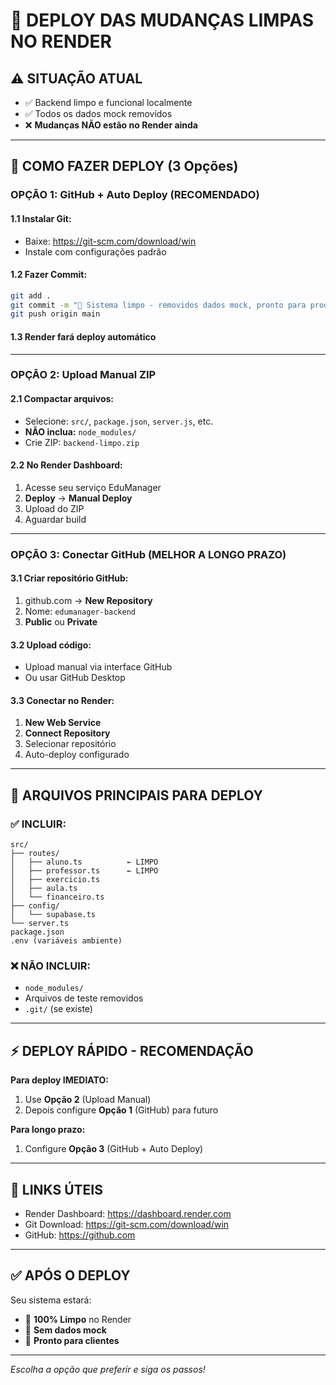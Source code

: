 # 🚀 DEPLOY DAS MUDANÇAS LIMPAS NO RENDER

## ⚠️ **SITUAÇÃO ATUAL**
- ✅ Backend limpo e funcional localmente
- ✅ Todos os dados mock removidos
- ❌ **Mudanças NÃO estão no Render ainda**

---

## 🔄 **COMO FAZER DEPLOY (3 Opções)**

### **OPÇÃO 1: GitHub + Auto Deploy (RECOMENDADO)**

#### **1.1 Instalar Git:**
- Baixe: https://git-scm.com/download/win
- Instale com configurações padrão

#### **1.2 Fazer Commit:**
```bash
git add .
git commit -m "🧹 Sistema limpo - removidos dados mock, pronto para produção"
git push origin main
```

#### **1.3 Render fará deploy automático**

---

### **OPÇÃO 2: Upload Manual ZIP**

#### **2.1 Compactar arquivos:**
- Selecione: `src/`, `package.json`, `server.js`, etc.
- **NÃO inclua:** `node_modules/`
- Crie ZIP: `backend-limpo.zip`

#### **2.2 No Render Dashboard:**
1. Acesse seu serviço EduManager
2. **Deploy** → **Manual Deploy** 
3. Upload do ZIP
4. Aguardar build

---

### **OPÇÃO 3: Conectar GitHub (MELHOR A LONGO PRAZO)**

#### **3.1 Criar repositório GitHub:**
1. github.com → **New Repository**
2. Nome: `edumanager-backend`
3. **Public** ou **Private**

#### **3.2 Upload código:**
- Upload manual via interface GitHub
- Ou usar GitHub Desktop

#### **3.3 Conectar no Render:**
1. **New Web Service**
2. **Connect Repository**
3. Selecionar repositório
4. Auto-deploy configurado

---

## 🎯 **ARQUIVOS PRINCIPAIS PARA DEPLOY**

### **✅ INCLUIR:**
```
src/
├── routes/
│   ├── aluno.ts          ← LIMPO
│   ├── professor.ts      ← LIMPO  
│   ├── exercicio.ts
│   ├── aula.ts
│   └── financeiro.ts
├── config/
│   └── supabase.ts
└── server.ts
package.json
.env (variáveis ambiente)
```

### **❌ NÃO INCLUIR:**
- `node_modules/`
- Arquivos de teste removidos
- `.git/` (se existe)

---

## ⚡ **DEPLOY RÁPIDO - RECOMENDAÇÃO**

**Para deploy IMEDIATO:**
1. Use **Opção 2** (Upload Manual)
2. Depois configure **Opção 1** (GitHub) para futuro

**Para longo prazo:**
1. Configure **Opção 3** (GitHub + Auto Deploy)

---

## 🔗 **LINKS ÚTEIS**
- Render Dashboard: https://dashboard.render.com
- Git Download: https://git-scm.com/download/win
- GitHub: https://github.com

---

## ✅ **APÓS O DEPLOY**

Seu sistema estará:
- 🎯 **100% Limpo** no Render
- 🎯 **Sem dados mock** 
- 🎯 **Pronto para clientes**

---

*Escolha a opção que preferir e siga os passos!* 